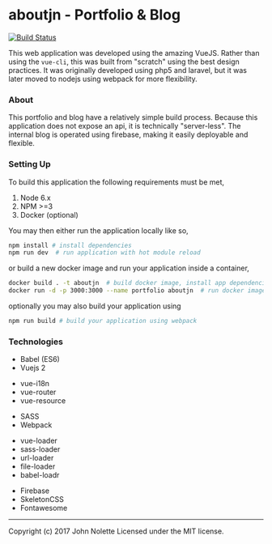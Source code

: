 # aboutjn - **Portfolio & Blog**

[![Build Status](https://ci.aboutjn.xyz/job/neetVeritas/job/aboutjn/job/master/badge/icon)](https://ci.aboutjn.xyz/job/neetVeritas/job/aboutjn/job/master/)

This web application was developed using the amazing VueJS.
Rather than using the `vue-cli`, this was built from "scratch" using the best design practices. It was originally developed using php5 and laravel, but it was later moved to nodejs using webpack for more flexibility.

### About
This portfolio and blog have a relatively simple build process. Because this application does not expose an api, it is technically "server-less". The internal blog is operated using firebase, making it easily deployable and flexible.

### Setting Up
To build this application the following requirements must be met,
1. Node 6.x
2. NPM >=3
3. Docker (optional)

You may then either run the application locally like so,
```sh
npm install # install dependencies
npm run dev  # run application with hot module reload
```
or build a new docker image and run your application inside a container,
```sh
docker build . -t aboutjn  # build docker image, install app dependencies
docker run -d -p 3000:3000 --name portfolio aboutjn  # run docker image bind app to port 3000 on host
```
optionally you may also build your application using
```sh
npm run build # build your application using webpack
```

### Technologies
* Babel (ES6)
* Vuejs 2
 - vue-i18n
 - vue-router
 - vue-resource
* SASS
* Webpack
 - vue-loader
 - sass-loader
 - url-loader
 - file-loader
 - babel-loadr
* Firebase
* SkeletonCSS
* Fontawesome

---

Copyright (c) 2017 John Nolette Licensed under the MIT license.
